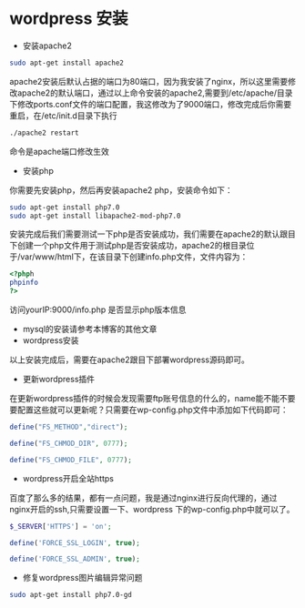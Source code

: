 # wordpress 安装

* 安装apache2

```bash
sudo apt-get install apache2
```

apache2安装后默认占据的端口为80端口，因为我安装了nginx，所以这里需要修改apache2的默认端口，通过以上命令安装的apache2,需要到/etc/apache/目录下修改ports.conf文件的端口配置，我这修改为了9000端口，修改完成后你需要重启，在/etc/init.d目录下执行

```bash
./apache2 restart
```

命令是apache端口修改生效

* 安装php

你需要先安装php，然后再安装apache2 php，安装命令如下：

```bash
sudo apt-get install php7.0
sudo apt-get install libapache2-mod-php7.0
```

安装完成后我们需要测试一下php是否安装成功，我们需要在apache2的默认跟目下创建一个php文件用于测试php是否安装成功，apache2的根目录位于/var/www/html下，在该目录下创建info.php文件，文件内容为：

```php
<?phph
phpinfo
?>
```

访问yourIP:9000/info.php 是否显示php版本信息

* mysql的安装请参考本博客的其他文章
* wordpress安装

以上安装完成后，需要在apache2跟目下部署wordpress源码即可。

* 更新wordpress插件

在更新wordpress插件的时候会发现需要ftp账号信息的什么的，name能不能不要要配置这些就可以更新呢？只需要在wp-config.php文件中添加如下代码即可：

```php
define("FS_METHOD","direct");

define("FS_CHMOD_DIR", 0777);

define("FS_CHMOD_FILE", 0777);
```

* wordpress开启全站https

百度了那么多的结果，都有一点问题，我是通过nginx进行反向代理的，通过nginx开启的ssh,只需要设置一下、wordpress 下的wp-config.php中就可以了。

```php
$_SERVER['HTTPS'] = 'on';

define('FORCE_SSL_LOGIN', true);

define('FORCE_SSL_ADMIN', true);
```

* 修复wordpress图片编辑异常问题

```bash
sudo apt-get install php7.0-gd
```

